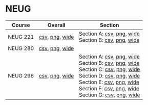 # NEUG

| Course | Overall | Section |
| ------ | ------- | ------- |
| NEUG 221 | [csv](https://github.com/UCSD-Historical-Enrollment-Data/2025Spring/blob/main/overall/NEUG%20221.csv), [png](https://raw.githubusercontent.com/UCSD-Historical-Enrollment-Data/2025Spring/main/plot_overall/NEUG%20221.png), [wide](https://raw.githubusercontent.com/UCSD-Historical-Enrollment-Data/2025Spring/main/plot_overall_wide/NEUG%20221.png) | Section A: [csv](https://github.com/UCSD-Historical-Enrollment-Data/2025Spring/blob/main/section/NEUG%20221_A.csv), [png](https://raw.githubusercontent.com/UCSD-Historical-Enrollment-Data/2025Spring/main/plot_section/NEUG%20221_A.png), [wide](https://raw.githubusercontent.com/UCSD-Historical-Enrollment-Data/2025Spring/main/plot_section_wide/NEUG%20221_A.png)<br>Section B: [csv](https://github.com/UCSD-Historical-Enrollment-Data/2025Spring/blob/main/section/NEUG%20221_B.csv), [png](https://raw.githubusercontent.com/UCSD-Historical-Enrollment-Data/2025Spring/main/plot_section/NEUG%20221_B.png), [wide](https://raw.githubusercontent.com/UCSD-Historical-Enrollment-Data/2025Spring/main/plot_section_wide/NEUG%20221_B.png) |
| NEUG 280 | [csv](https://github.com/UCSD-Historical-Enrollment-Data/2025Spring/blob/main/overall/NEUG%20280.csv), [png](https://raw.githubusercontent.com/UCSD-Historical-Enrollment-Data/2025Spring/main/plot_overall/NEUG%20280.png), [wide](https://raw.githubusercontent.com/UCSD-Historical-Enrollment-Data/2025Spring/main/plot_overall_wide/NEUG%20280.png) |  |
| NEUG 296 | [csv](https://github.com/UCSD-Historical-Enrollment-Data/2025Spring/blob/main/overall/NEUG%20296.csv), [png](https://raw.githubusercontent.com/UCSD-Historical-Enrollment-Data/2025Spring/main/plot_overall/NEUG%20296.png), [wide](https://raw.githubusercontent.com/UCSD-Historical-Enrollment-Data/2025Spring/main/plot_overall_wide/NEUG%20296.png) | Section A: [csv](https://github.com/UCSD-Historical-Enrollment-Data/2025Spring/blob/main/section/NEUG%20296_A.csv), [png](https://raw.githubusercontent.com/UCSD-Historical-Enrollment-Data/2025Spring/main/plot_section/NEUG%20296_A.png), [wide](https://raw.githubusercontent.com/UCSD-Historical-Enrollment-Data/2025Spring/main/plot_section_wide/NEUG%20296_A.png)<br>Section B: [csv](https://github.com/UCSD-Historical-Enrollment-Data/2025Spring/blob/main/section/NEUG%20296_B.csv), [png](https://raw.githubusercontent.com/UCSD-Historical-Enrollment-Data/2025Spring/main/plot_section/NEUG%20296_B.png), [wide](https://raw.githubusercontent.com/UCSD-Historical-Enrollment-Data/2025Spring/main/plot_section_wide/NEUG%20296_B.png)<br>Section C: [csv](https://github.com/UCSD-Historical-Enrollment-Data/2025Spring/blob/main/section/NEUG%20296_C.csv), [png](https://raw.githubusercontent.com/UCSD-Historical-Enrollment-Data/2025Spring/main/plot_section/NEUG%20296_C.png), [wide](https://raw.githubusercontent.com/UCSD-Historical-Enrollment-Data/2025Spring/main/plot_section_wide/NEUG%20296_C.png)<br>Section D: [csv](https://github.com/UCSD-Historical-Enrollment-Data/2025Spring/blob/main/section/NEUG%20296_D.csv), [png](https://raw.githubusercontent.com/UCSD-Historical-Enrollment-Data/2025Spring/main/plot_section/NEUG%20296_D.png), [wide](https://raw.githubusercontent.com/UCSD-Historical-Enrollment-Data/2025Spring/main/plot_section_wide/NEUG%20296_D.png)<br>Section E: [csv](https://github.com/UCSD-Historical-Enrollment-Data/2025Spring/blob/main/section/NEUG%20296_E.csv), [png](https://raw.githubusercontent.com/UCSD-Historical-Enrollment-Data/2025Spring/main/plot_section/NEUG%20296_E.png), [wide](https://raw.githubusercontent.com/UCSD-Historical-Enrollment-Data/2025Spring/main/plot_section_wide/NEUG%20296_E.png)<br>Section F: [csv](https://github.com/UCSD-Historical-Enrollment-Data/2025Spring/blob/main/section/NEUG%20296_F.csv), [png](https://raw.githubusercontent.com/UCSD-Historical-Enrollment-Data/2025Spring/main/plot_section/NEUG%20296_F.png), [wide](https://raw.githubusercontent.com/UCSD-Historical-Enrollment-Data/2025Spring/main/plot_section_wide/NEUG%20296_F.png)<br>Section G: [csv](https://github.com/UCSD-Historical-Enrollment-Data/2025Spring/blob/main/section/NEUG%20296_G.csv), [png](https://raw.githubusercontent.com/UCSD-Historical-Enrollment-Data/2025Spring/main/plot_section/NEUG%20296_G.png), [wide](https://raw.githubusercontent.com/UCSD-Historical-Enrollment-Data/2025Spring/main/plot_section_wide/NEUG%20296_G.png) |
